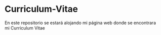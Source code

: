 # Curriculum-Vitae
En este repositorio se estará alojando mi página web donde se encontrara mi Curriculum Vitae
